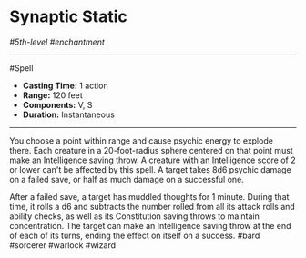 # Synaptic Static
*#5th-level #enchantment*
___ 
#Spell
- **Casting Time:** 1 action
- **Range:** 120 feet
- **Components:** V, S
- **Duration:** Instantaneous
---
You choose a point within range and cause psychic energy to explode there. Each creature in a 20-foot-radius sphere centered on that point must make an Intelligence saving throw. A creature with an Intelligence score of 2 or lower can't be affected by this spell. A target takes 8d6 psychic damage on a failed save, or half as much damage on a successful one.

After a failed save, a target has muddled thoughts for 1 minute. During that time, it rolls a d6 and subtracts the number rolled from all its attack rolls and ability checks, as well as its Constitution saving throws to maintain concentration. The target can make an Intelligence saving throw at the end of each of its turns, ending the effect on itself on a success.
#bard
#sorcerer
#warlock
#wizard